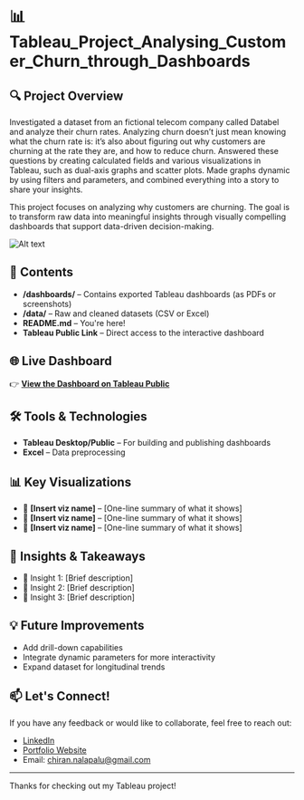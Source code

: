 # 📊 Tableau_Project_Analysing_Customer_Churn_through_Dashboards

## 🔍 Project Overview

Investigated a dataset from an fictional telecom company called Databel and analyze their churn rates. Analyzing churn doesn’t just mean knowing what the churn rate is: it’s also about figuring out why customers are churning at the rate they are, and how to reduce churn. Answered these questions by creating calculated fields and various visualizations in Tableau, such as dual-axis graphs and scatter plots. Made graphs dynamic by using filters and parameters, and combined everything into a story to share your insights.

This project focuses on analyzing why customers are churning. The goal is to transform raw data into meaningful insights through visually compelling dashboards that support data-driven decision-making.

![Alt text](screenshot_dashboard.png)


## 📁 Contents

- **/dashboards/** – Contains exported Tableau dashboards (as PDFs or screenshots)
- **/data/** – Raw and cleaned datasets (CSV or Excel)
- **README.md** – You're here!
- **Tableau Public Link** – Direct access to the interactive dashboard

## 🌐 Live Dashboard

👉 [**View the Dashboard on Tableau Public**](https://public.tableau.com/app/profile/chiranjeevi.nalapalu/viz/Customer_Churn_17448109441080/Summary)

## 🛠 Tools & Technologies

- **Tableau Desktop/Public** – For building and publishing dashboards
- **Excel** – Data preprocessing

## 📊 Key Visualizations

- 📍 **[Insert viz name]** – [One-line summary of what it shows]
- 📍 **[Insert viz name]** – [One-line summary of what it shows]
- 📍 **[Insert viz name]** – [One-line summary of what it shows]

## 🧠 Insights & Takeaways

- 🔹 Insight 1: [Brief description]
- 🔹 Insight 2: [Brief description]
- 🔹 Insight 3: [Brief description]

## 💡 Future Improvements

- Add drill-down capabilities
- Integrate dynamic parameters for more interactivity
- Expand dataset for longitudinal trends

## 📫 Let's Connect!

If you have any feedback or would like to collaborate, feel free to reach out:

- [LinkedIn](https://www.linkedin.com/in/nalapalu/)
- [Portfolio Website](https://www.datascienceportfol.io/nalapalu)
- Email: [chiran.nalapalu@gmail.com](chiran.nalapalu@gmail.com)

---

Thanks for checking out my Tableau project!

